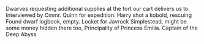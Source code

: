 Dwarves requesting additional supplies at the fort our cart delivers us to.
Interviewed by Cmmr. Quinn for expedition.
Harry shot a kobold, rescuing 
Found dwarf logbook, empty.
Locket for Javrock Simplestead, might be some money hidden there too, Principality of Princess Emilia.
Captain of the Deep Abyss